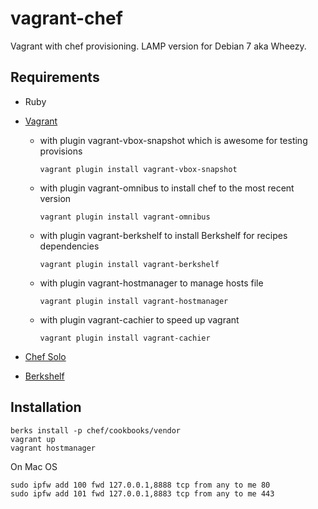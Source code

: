 vagrant-chef
============

Vagrant with chef provisioning.
LAMP version for Debian 7 aka Wheezy.

Requirements
------------
- Ruby

- [Vagrant](http://www.vagrantup.com/downloads.html)

  - with plugin vagrant-vbox-snapshot which is awesome for testing provisions
    ```
    vagrant plugin install vagrant-vbox-snapshot
    ```

  - with plugin vagrant-omnibus to install chef to the most recent version
    ```
    vagrant plugin install vagrant-omnibus
    ```

  - with plugin vagrant-berkshelf to install Berkshelf for recipes dependencies
    ```
    vagrant plugin install vagrant-berkshelf
    ```

  - with plugin vagrant-hostmanager to manage hosts file
    ```
    vagrant plugin install vagrant-hostmanager
    ```

  - with plugin vagrant-cachier to speed up vagrant
    ```
    vagrant plugin install vagrant-cachier
    ```

- [Chef Solo](http://docs.opscode.com/install_omnibus.html)

- [Berkshelf](http://berkshelf.com/)


Installation
------------

```
berks install -p chef/cookbooks/vendor
vagrant up
vagrant hostmanager
```

On Mac OS
```
sudo ipfw add 100 fwd 127.0.0.1,8888 tcp from any to me 80
sudo ipfw add 101 fwd 127.0.0.1,8883 tcp from any to me 443
```